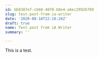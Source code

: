 ```yaml
---
id: bb8387ef-cb60-48f0-b8e4-a6ec29926789
slug: test-post-from-ia-writer
date: '2020-08-18T22:18:26Z'
draft: true
name: Test post from iA Writer
summary: ''

---
```


This is a test.
